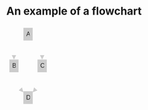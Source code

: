 # An example of a flowchart

<svg xmlns="http://www.w3.org/2000/svg" aria-roledescription="flowchart-v2" style="max-width:114.625px;font-family:&quot;trebuchet ms&quot;,verdana,arial,sans-serif;font-size:16px;fill:#ccc" viewBox="-8 -8 114.625 216.5"><style></style><marker id="flowchart-pointEnd" class="marker flowchart" markerHeight="12" markerUnits="userSpaceOnUse" markerWidth="12" orient="auto" refX="10" refY="5" viewBox="0 0 10 10"><path d="m0 0 10 5-10 5z" class="arrowMarkerPath" style="stroke-width:1;stroke-dasharray:1,0"/></marker><marker id="flowchart-pointStart" class="marker flowchart" markerHeight="12" markerUnits="userSpaceOnUse" markerWidth="12" orient="auto" refX="0" refY="5" viewBox="0 0 10 10"><path d="m0 5 10 5V0z" class="arrowMarkerPath" style="stroke-width:1;stroke-dasharray:1,0"/></marker><marker id="flowchart-circleEnd" class="marker flowchart" markerHeight="11" markerUnits="userSpaceOnUse" markerWidth="11" orient="auto" refX="11" refY="5" viewBox="0 0 10 10"><circle cx="5" cy="5" r="5" class="arrowMarkerPath" style="stroke-width:1;stroke-dasharray:1,0"/></marker><marker id="flowchart-circleStart" class="marker flowchart" markerHeight="11" markerUnits="userSpaceOnUse" markerWidth="11" orient="auto" refX="-1" refY="5" viewBox="0 0 10 10"><circle cx="5" cy="5" r="5" class="arrowMarkerPath" style="stroke-width:1;stroke-dasharray:1,0"/></marker><marker id="flowchart-crossEnd" class="marker cross flowchart" markerHeight="11" markerUnits="userSpaceOnUse" markerWidth="11" orient="auto" refX="12" refY="5.2" viewBox="0 0 11 11"><path d="m1 1 9 9m0-9-9 9" class="arrowMarkerPath" style="stroke-width:2;stroke-dasharray:1,0"/></marker><marker id="flowchart-crossStart" class="marker cross flowchart" markerHeight="11" markerUnits="userSpaceOnUse" markerWidth="11" orient="auto" refX="-1" refY="5.2" viewBox="0 0 11 11"><path d="m1 1 9 9m0-9-9 9" class="arrowMarkerPath" style="stroke-width:2;stroke-dasharray:1,0"/></marker><g class="root"><g class="edgePaths"><path id="L-A-B-0" marker-end="url(#flowchart-pointEnd)" d="m36.965 30.48-4.156 4.67c-4.157 4.67-12.47 14.01-16.625 22.847-4.157 8.836-4.157 17.17-4.157 21.336V83.5" class="edge-thickness-normal edge-pattern-solid flowchart-link LS-A LE-B" style="fill:none"/><path id="L-A-C-0" marker-end="url(#flowchart-pointEnd)" d="m61.402 30.48 4.157 4.67c4.156 4.67 12.468 14.01 16.625 22.847 4.156 8.836 4.156 17.17 4.156 21.336V83.5" class="edge-thickness-normal edge-pattern-solid flowchart-link LS-A LE-C" style="fill:none"/><path id="L-B-D-0" marker-end="url(#flowchart-pointEnd)" d="M12.027 117v4.167c0 4.166 0 12.5 4.125 21.301 4.125 8.802 12.375 18.072 16.5 22.707l4.125 4.635" class="edge-thickness-normal edge-pattern-solid flowchart-link LS-B LE-D" style="fill:none"/><path id="L-C-D-0" marker-end="url(#flowchart-pointEnd)" d="M86.34 117v4.167c0 4.166 0 12.5-4.125 21.301-4.125 8.802-12.375 18.072-16.5 22.707l-4.125 4.635" class="edge-thickness-normal edge-pattern-solid flowchart-link LS-C LE-D" style="fill:none"/></g><g class="edgeLabels"><g class="edgeLabel"><foreignObject width="0" height="0" class="label"><div xmlns="http://www.w3.org/1999/xhtml" style="display:inline-block;white-space:nowrap"><span class="edgeLabel"/></div></foreignObject></g><g class="edgeLabel"><foreignObject width="0" height="0" class="label"><div xmlns="http://www.w3.org/1999/xhtml" style="display:inline-block;white-space:nowrap"><span class="edgeLabel"/></div></foreignObject></g><g class="edgeLabel"><foreignObject width="0" height="0" class="label"><div xmlns="http://www.w3.org/1999/xhtml" style="display:inline-block;white-space:nowrap"><span class="edgeLabel"/></div></foreignObject></g><g class="edgeLabel"><foreignObject width="0" height="0" class="label"><div xmlns="http://www.w3.org/1999/xhtml" style="display:inline-block;white-space:nowrap"><span class="edgeLabel"/></div></foreignObject></g></g><g class="nodes"><g id="flowchart-A-16" class="node default default" transform="translate(49.184 16.75)"><rect width="24.438" height="33.5" x="-12.219" y="-16.75" class="basic label-container" rx="0" ry="0"/><foreignObject width="9.438" height="18.5" class="label" transform="translate(-4.719 -9.25)"><div xmlns="http://www.w3.org/1999/xhtml" style="display:inline-block;white-space:nowrap"><span class="nodeLabel">A</span></div></foreignObject></g><g id="flowchart-B-17" class="node default default" transform="translate(12.027 100.25)"><rect width="24.055" height="33.5" x="-12.027" y="-16.75" class="basic label-container" rx="0" ry="0"/><foreignObject width="9.055" height="18.5" class="label" transform="translate(-4.527 -9.25)"><div xmlns="http://www.w3.org/1999/xhtml" style="display:inline-block;white-space:nowrap"><span class="nodeLabel">B</span></div></foreignObject></g><g id="flowchart-C-19" class="node default default" transform="translate(86.34 100.25)"><rect width="24.57" height="33.5" x="-12.285" y="-16.75" class="basic label-container" rx="0" ry="0"/><foreignObject width="9.57" height="18.5" class="label" transform="translate(-4.785 -9.25)"><div xmlns="http://www.w3.org/1999/xhtml" style="display:inline-block;white-space:nowrap"><span class="nodeLabel">C</span></div></foreignObject></g><g id="flowchart-D-21" class="node default default" transform="translate(49.184 183.75)"><rect width="24.813" height="33.5" x="-12.406" y="-16.75" class="basic label-container" rx="0" ry="0"/><foreignObject width="9.813" height="18.5" class="label" transform="translate(-4.906 -9.25)"><div xmlns="http://www.w3.org/1999/xhtml" style="display:inline-block;white-space:nowrap"><span class="nodeLabel">D</span></div></foreignObject></g></g></g></svg>
